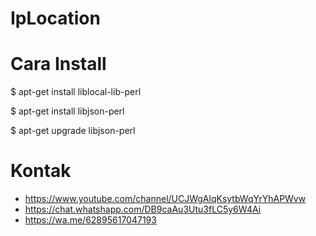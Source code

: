 # IpLocation

# Cara Install
  $ apt-get install liblocal-lib-perl

  $ apt-get install libjson-perl

  $ apt-get upgrade libjson-perl
  
  
  # Kontak
  
 - https://www.youtube.com/channel/UCJWgAlqKsytbWqYrYhAPWvw
 - https://chat.whatshapp.com/DB9caAu3Utu3fLC5y6W4Ai
 - https://wa.me/62895617047193

